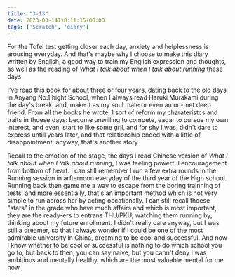 ```yaml
---
title: "3-13"
date: 2023-03-14T18:11:15+00:00
tags: ['Scratch', 'diary']
---
```

For the Tofel test getting closer each day, anxiety and helplessness is arousing everyday. And that's maybe why I choose to make this diary written by English, a good way to train my English expression and thoughts, as well as the reading of *What I talk about when I talk about running* these days.

I've read this book for about three or four years, dating back to the old days in Anyang No.1 hight School, when I always read Haruki Murakami during the day's break, and, make it as my soul mate or even an un-met deep friend. From all the books he wrote, I sort of reform my charateristcs and traits in thoese days: become unwilling to compete, eagar to pursue my own interest, and even, start to like some gril, and for shy I was, didn't dare to express untill years later, and that relationship ended with a little of disappointment; anyway, that's another story.

Recall to the emotion of the stage, the days I read Chinese version of  *What I talk about when I talk about running*, I was feeling powerful encouragement from bottom of heart. I can still remember I run a few extra rounds in the Running session in arfternoon everyday of the third year of the High school. Running back then game me a way to escape from the boring trainning of tests, and more essentially, that's an important method which is not very simple to run across her by acting occationally. I can still recall thoese "stars" in the grade who have much affairs and which is most important, they are the ready-ers to entrans THU/PKU, watching them running by, thinking about my future enrollment. I didn't really care anyway, but I was still a dreamer, so that I always wonder if I could be one of the most admirable university in China, dreaming to be cool and successful. And now I know whether to be cool or successful is nothing to do which school you go to, but back to then, you can say naive, but you cann't deny I was ambitious and mentally healthy, which are the most valuable mental for me now.
